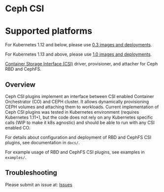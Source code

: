 # Ceph CSI

# Supported platforms

For Kubernetes 1.12 and below, please use [0.3 images and deployments](https://github.com/ceph/ceph-csi/tree/master/deploy/rbd/kubernetes).

For Kubernetes 1.13 and above, please use [1.0 images and deployments](https://github.com/ceph/ceph-csi/tree/csi-v1.0/deploy/rbd/kubernetes).

[Container Storage Interface (CSI)](https://github.com/container-storage-interface/) driver, provisioner, and attacher for Ceph RBD and CephFS.

## Overview

Ceph CSI plugins implement an interface between CSI enabled Container Orchestrator (CO) and CEPH cluster. It allows dynamically provisioning CEPH volumes and attaching them to workloads. Current implementation of Ceph CSI plugins was tested in Kubernetes environment (requires Kubernetes 1.11+), but the code does not rely on any Kubernetes specific calls (WIP to make it k8s agnostic) and should be able to run with any CSI enabled CO.

For details about configuration and deployment of RBD and CephFS CSI plugins, see documentation in `docs/`.

For example usage of RBD and CephFS CSI plugins, see examples in `examples/`.

## Troubleshooting

Please submit an issue at: [Issues](https://github.com/ceph/ceph-csi/issues)
